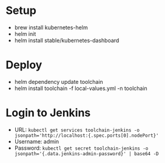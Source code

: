 # Setup
* brew install kubernetes-helm
* helm init
* helm install stable/kubernetes-dashboard

# Deploy
* helm dependency update toolchain
* helm install toolchain -f local-values.yml -n toolchain

# Login to Jenkins
* URL: `kubectl get services toolchain-jenkins -o jsonpath='http://localhost:{.spec.ports[0].nodePort}'`
* Username: admin
* Password: `kubectl get secret toolchain-jenkins -o jsonpath='{.data.jenkins-admin-password}' | base64 -D`
